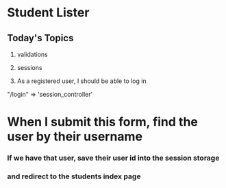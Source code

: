 # Student Lister

## Today's Topics

1. validations
2. sessions


1. As a registered user, I should be able to log in

"/login" => 'session_controller'

# When I submit this form, find the user by their username
### If we have that user, save their user id into the session storage
### and redirect to the students index page 
